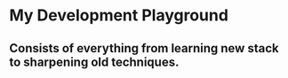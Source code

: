 # My Development Playground 
## Consists of everything from learning new stack to sharpening old techniques.
